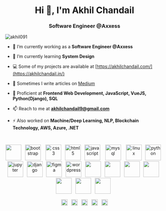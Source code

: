 
<h1 align="center">Hi 👋, I'm Akhil Chandail</h1>
<h3 align="center">Software Engineer @Axxess</h3>

<p align="left"> <img src="https://komarev.com/ghpvc/?username=akhil091" alt="akhil091" /> </p>

- 🔭 I’m currently working as a **Software Engineer @Axxess**

- 🌱 I’m currently learning **System Design**

- 💻 Some of my projects are available at [https://akhilchandail.com/](https://akhilchandail.in/)

- 📝 Sometimes I write articles on [Medium](https://medium.com/@akhilchandail9)

- 💬 Proficient at **Frontend Web Development, JavaScript, VueJS, Python(Django), SQL**

- 📫 Reach to me at **akhilchandail9@gmail.com**

- ⚡ Also worked on **Machine/Deep Learning, NLP, Blockchain Technology, AWS, Azure, .NET**
<br>      
<p align="center">
  <img src="https://cdn.jsdelivr.net/gh/devicons/devicon/icons/vuejs/vuejs-original.svg" width="50" height="50" />&nbsp;&nbsp;
  <img src="https://cdn.jsdelivr.net/gh/devicons/devicon/icons/bootstrap/bootstrap-plain-wordmark.svg" alt="bootstrap" width="50" height="50"/> &nbsp;&nbsp;
  <img src="https://cdn.jsdelivr.net/gh/devicons/devicon/icons/css3/css3-original-wordmark.svg" alt="css3" width="50" height="50"/>&nbsp;&nbsp; 
  <img src="https://cdn.jsdelivr.net/gh/devicons/devicon/icons/html5/html5-original-wordmark.svg" alt="html5" width="50" height="50"/>&nbsp;&nbsp; 
  <img src="https://cdn.jsdelivr.net/gh/devicons/devicon/icons/javascript/javascript-original.svg" alt="javascript" width="50" height="50"/> &nbsp;&nbsp;
  <img src="https://cdn.jsdelivr.net/gh/devicons/devicon/icons/mysql/mysql-original-wordmark.svg" alt="mysql" width="50" height="50"/> &nbsp;&nbsp;
  <img src="https://cdn.jsdelivr.net/gh/devicons/devicon/icons/linux/linux-original.svg" alt="linux" width="50" height="50""/>&nbsp;&nbsp; 
  <img src="https://cdn.jsdelivr.net/gh/devicons/devicon/icons/python/python-original.svg" alt="python" width="50" height="50"/>&nbsp;&nbsp; 
  <img src="https://cdn.jsdelivr.net/gh/devicons/devicon/icons/jupyter/jupyter-original-wordmark.svg" alt="jupyter" width="50" height="50"/>&nbsp;&nbsp; 
  <img src="https://cdn.jsdelivr.net/gh/devicons/devicon/icons/django/django-original.svg" alt="django" width="50" height="50"/>&nbsp;&nbsp;
  <img src="https://cdn.jsdelivr.net/gh/devicons/devicon/icons/figma/figma-original.svg" alt="figma" width="50" height="50"/>&nbsp;&nbsp; 
  <img src="https://cdn.jsdelivr.net/gh/devicons/devicon/icons/wordpress/wordpress-plain-wordmark.svg" alt="wordpress" width="50" height="50"/>&nbsp;&nbsp;
  <img src="https://cdn.jsdelivr.net/gh/devicons/devicon/icons/sass/sass-original.svg" width="50" height="50"/>&nbsp;&nbsp;
  <img src="https://cdn.jsdelivr.net/gh/devicons/devicon/icons/typescript/typescript-original.svg" width="50" height="50"/>&nbsp;&nbsp;
  <img src="https://cdn.jsdelivr.net/gh/devicons/devicon/icons/jquery/jquery-original-wordmark.svg" width="50" height="50"/>&nbsp;&nbsp;
  <img src="https://cdn.jsdelivr.net/gh/devicons/devicon/icons/docker/docker-original-wordmark.svg" width="50" height="50"/>&nbsp;&nbsp;
  <img src="https://cdn.jsdelivr.net/gh/devicons/devicon/icons/dot-net/dot-net-original-wordmark.svg" width="50" height="50"/>&nbsp;&nbsp;
  <img src="https://cdn.jsdelivr.net/gh/devicons/devicon/icons/git/git-plain.svg" width="50" height="50"/>&nbsp;&nbsp;
  <img src="https://cdn.jsdelivr.net/gh/devicons/devicon/icons/jira/jira-plain-wordmark.svg" width="50" height="50"/>&nbsp;&nbsp;          
</p>
<p align="center">
  <a href="https://codepen.io/akhil09" target="blank"><img align="center" src="https://cdn.jsdelivr.net/npm/simple-icons@3.0.1/icons/codepen.svg" alt="akhil09" height="20" width="20" /></a>&nbsp;&nbsp;
  <a href="https://twitter.com/akhilrajput09" target="blank"><img align="center" src="https://cdn.jsdelivr.net/npm/simple-icons@3.0.1/icons/twitter.svg" alt="akhilrajput091" height="20" width="20" /></a>&nbsp;&nbsp;
  <a href="https://linkedin.com/in/akhilchandail" target="blank"><img align="center" src="https://cdn.jsdelivr.net/npm/simple-icons@3.0.1/icons/linkedin.svg" alt="akhil-chandail-594908122" height="20" width="20" /></a>&nbsp;&nbsp;
  <a href="https://instagram.com/akhilrajput09" target="blank"><img align="center" src="https://cdn.jsdelivr.net/npm/simple-icons@3.0.1/icons/instagram.svg" alt="akhilrajput091" height="20" width="20" /></a>&nbsp;&nbsp;
  <a href="https://medium.com/@akhilchandail9" target="blank"><img align="center" src="https://cdn.jsdelivr.net/npm/simple-icons@3.0.1/icons/medium.svg" alt="@akhilchandail9" height="20" width="20" /></a>
</p>
